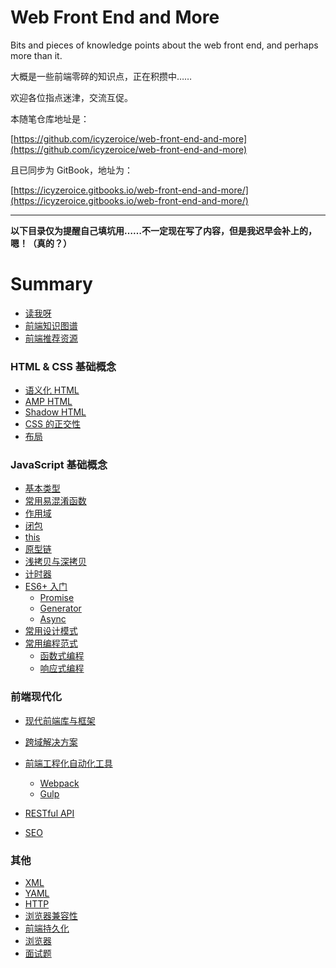 # Web Front End and More

Bits and pieces of knowledge points about the web front end, and perhaps more than it.

大概是一些前端零碎的知识点，正在积攒中……

欢迎各位指点迷津，交流互促。

本随笔仓库地址是：

[https://github.com/icyzeroice/web-front-end-and-more](https://github.com/icyzeroice/web-front-end-and-more)

且已同步为 GitBook，地址为：

[https://icyzeroice.gitbooks.io/web-front-end-and-more/](https://icyzeroice.gitbooks.io/web-front-end-and-more/)

---

**以下目录仅为提醒自己填坑用……不一定现在写了内容，但是我迟早会补上的，嗯！（真的？）**

# Summary

* [读我呀](./README.md)
* [前端知识图谱](docs/knowledge-graph.md)
* [前端推荐资源](docs/recommend.md)

### HTML & CSS 基础概念

* [语义化 HTML](html+css/semantic-html.md)
* [AMP HTML](html+css/amp-html.md)
* [Shadow HTML](html+css/shadow-html.md)
* [CSS 的正交性](html+css/cross-css.md)
* [布局](html+css/layout.md)

### JavaScript 基础概念

* [基本类型](js/type.md)
* [常用易混淆函数](js/function.md)
* [作用域](js/scope.md)
* [闭包](js/closure.md)
* [this](js/this.md)
* [原型链](js/prototype.md)
* [浅拷贝与深拷贝](js/clone.md)
* [计时器](js/timer.md)
* [ES6+ 入门](js/eslatest.md)
  * [Promise](js/eslatest.md#promise)
  * [Generator](js/eslatest.md#generator)
  * [Async](js/eslatest.md#async)
* [常用设计模式](js/design-patterns.md)
* [常用编程范式](js/paradigm.md)
  * [函数式编程](js/paradigm.md#函数式编程)
  * [响应式编程](js/paradigm.md#响应式编程)

### 前端现代化

* [现代前端库与框架](./modernize/library-and-frame.md)

* [跨域解决方案](modernize/cross-domain.md)
* [前端工程化自动化工具](modernize/tools.md)
  * [Webpack](modernize/tools.md#webpack)
  * [Gulp](modernize/tools.md#gulp)
* [RESTful API](modernize/restful.md)
* [SEO](modernize/seo.md)

### 其他

* [XML](others/xml.md)
* [YAML](./others/yaml.md)
* [HTTP](others/http.md)
* [浏览器兼容性](./others/compatibility.md)
* [前端持久化](others/cache.md)
* [浏览器](others/browser.md)
* [面试题](others/interview.md)